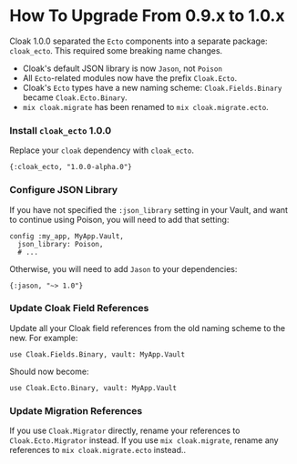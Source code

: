 # How To Upgrade From 0.9.x to 1.0.x

Cloak 1.0.0 separated the `Ecto` components into a separate package:
`cloak_ecto`. This required some breaking name changes.

- Cloak's default JSON library is now `Jason`, not `Poison`
- All `Ecto`-related modules now have the prefix `Cloak.Ecto`.
- Cloak's `Ecto` types have a new naming scheme: `Cloak.Fields.Binary` became
  `Cloak.Ecto.Binary`.
- `mix cloak.migrate` has been renamed to `mix cloak.migrate.ecto`.

### Install `cloak_ecto` 1.0.0

Replace your `cloak` dependency with `cloak_ecto`.

    {:cloak_ecto, "1.0.0-alpha.0"}

### Configure JSON Library

If you have not specified the `:json_library` setting in your Vault, and want
to continue using Poison, you will need to add that setting:

    config :my_app, MyApp.Vault,
      json_library: Poison,
      # ...

Otherwise, you will need to add `Jason` to your dependencies:

    {:jason, "~> 1.0"}

### Update Cloak Field References

Update all your Cloak field references from the old naming scheme to the new.
For example:

    use Cloak.Fields.Binary, vault: MyApp.Vault

Should now become:

    use Cloak.Ecto.Binary, vault: MyApp.Vault

### Update Migration References

If you use `Cloak.Migrator` directly, rename your references to
`Cloak.Ecto.Migrator` instead. If you use `mix cloak.migrate`, rename any
references to `mix cloak.migrate.ecto` instead..